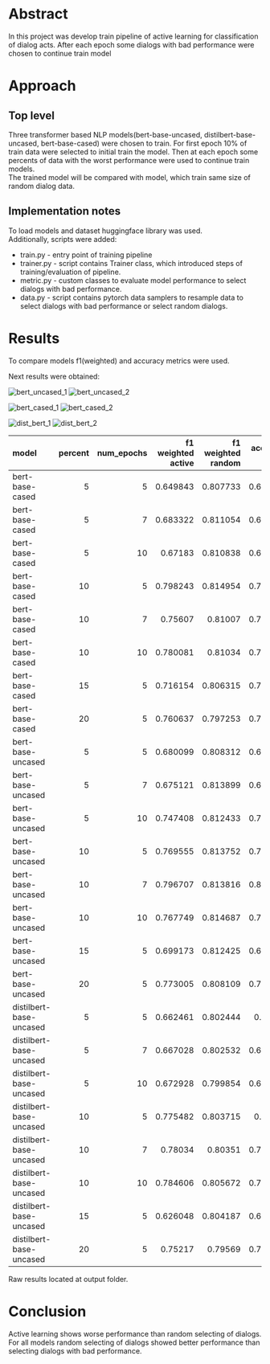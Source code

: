 # Abstract

In this project was develop train pipeline of active learning for classification of dialog acts. After each epoch some
dialogs with bad performance were chosen to continue train model

# Approach

Top level
---
Three transformer based NLP models(bert-base-uncased, distilbert-base-uncased, bert-base-cased) were chosen to train.
For first epoch 10% of train data were selected to initial train the model. Then at each epoch some percents of data
with the worst performance were used to continue train models.  
The trained model will be compared with model, which train same size of random dialog data.

Implementation notes
---
To load models and dataset huggingface library was used.  
Additionally, scripts were added:

* train.py - entry point of training pipeline
* trainer.py - script contains Trainer class, which introduced steps of training/evaluation of pipeline.
* metric.py - custom classes to evaluate model performance to select dialogs with bad performance.
* data.py - script contains pytorch data samplers to resample data to select dialogs with bad performance or select
  random dialogs.

# Results

To compare models f1(weighted) and accuracy metrics were used.

Next results were obtained:

![bert_uncased_1](images/bert_uncased_1.png)
![bert_uncased_2](images/bert_uncased_2.png)

![bert_cased_1](images/bert_cased_1.png)
![bert_cased_2](images/bert_cased_2.png)

![dist_bert_1](images/dist_bert_cased_1.png)
![dist_bert_2](images/dist_bert_cased_2.png)

| model                   |   percent |   num_epochs |   f1 weighted active |   f1 weighted random |   accuracy active |   accuracy random |
|:------------------------|----------:|-------------:|---------------------:|---------------------:|------------------:|------------------:|
| bert-base-cased         |         5 |            5 |             0.649843 |             0.807733 |          0.623902 |          0.813824 |
| bert-base-cased         |         5 |            7 |             0.683322 |             0.811054 |          0.697674 |          0.819897 |
| bert-base-cased         |         5 |           10 |             0.67183  |             0.810838 |          0.671576 |          0.819509 |
| bert-base-cased         |        10 |            5 |             0.798243 |             0.814954 |          0.798062 |          0.819897 |
| bert-base-cased         |        10 |            7 |             0.75607  |             0.81007  |          0.795995 |          0.816279 |
| bert-base-cased         |        10 |           10 |             0.780081 |             0.81034  |          0.797545 |          0.818863 |
| bert-base-cased         |        15 |            5 |             0.716154 |             0.806315 |          0.702326 |          0.808269 |
| bert-base-cased         |        20 |            5 |             0.760637 |             0.797253 |          0.747933 |          0.814083 |
| bert-base-uncased       |         5 |            5 |             0.680099 |             0.808312 |          0.685917 |          0.821447 |
| bert-base-uncased       |         5 |            7 |             0.675121 |             0.813899 |          0.648837 |          0.823127 |
| bert-base-uncased       |         5 |           10 |             0.747408 |             0.812433 |          0.759948 |          0.822093 |
| bert-base-uncased       |        10 |            5 |             0.769555 |             0.813752 |          0.794315 |          0.82261  |
| bert-base-uncased       |        10 |            7 |             0.796707 |             0.813816 |          0.801809 |          0.81938  |
| bert-base-uncased       |        10 |           10 |             0.767749 |             0.814687 |          0.794057 |          0.821059 |
| bert-base-uncased       |        15 |            5 |             0.699173 |             0.812425 |          0.685271 |          0.814212 |
| bert-base-uncased       |        20 |            5 |             0.773005 |             0.808109 |          0.761499 |          0.820284 |
| distilbert-base-uncased |         5 |            5 |             0.662461 |             0.802444 |          0.63863  |          0.813824 |
| distilbert-base-uncased |         5 |            7 |             0.667028 |             0.802532 |          0.680879 |          0.814858 |
| distilbert-base-uncased |         5 |           10 |             0.672928 |             0.799854 |          0.662274 |          0.810078 |
| distilbert-base-uncased |        10 |            5 |             0.775482 |             0.803715 |          0.77261  |          0.812661 |
| distilbert-base-uncased |        10 |            7 |             0.78034  |             0.80351  |          0.798062 |          0.814858 |
| distilbert-base-uncased |        10 |           10 |             0.784606 |             0.805672 |          0.786822 |          0.814729 |
| distilbert-base-uncased |        15 |            5 |             0.626048 |             0.804187 |          0.614599 |          0.810724 |
| distilbert-base-uncased |        20 |            5 |             0.75217  |             0.79569  |          0.739406 |          0.809948 |

Raw results located at output folder.

# Conclusion

Active learning shows worse performance than random selecting of dialogs.  
For all models random selecting of dialogs showed better performance than selecting dialogs 
with bad performance.
 